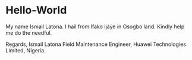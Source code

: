 # Hello-World
My name Ismail Latona. I hail from Ifako Ijaye in Osogbo land.
Kindly help me do the needful.

Regards,
Ismail Latona
Field Maintenance Engineer,
Huawei Technologies Limited,
Nigeria.
